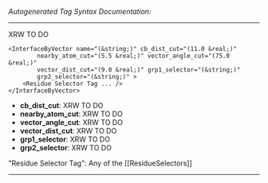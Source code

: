 _Autogenerated Tag Syntax Documentation:_

---
XRW TO DO

```
<InterfaceByVector name="(&string;)" cb_dist_cut="(11.0 &real;)"
        nearby_atom_cut="(5.5 &real;)" vector_angle_cut="(75.0 &real;)"
        vector_dist_cut="(9.0 &real;)" grp1_selector="(&string;)"
        grp2_selector="(&string;)" >
    <Residue Selector Tag ... />
</InterfaceByVector>
```

-   **cb_dist_cut**: XRW TO DO
-   **nearby_atom_cut**: XRW TO DO
-   **vector_angle_cut**: XRW TO DO
-   **vector_dist_cut**: XRW TO DO
-   **grp1_selector**: XRW TO DO
-   **grp2_selector**: XRW TO DO


"Residue Selector Tag": Any of the [[ResidueSelectors]]

---
